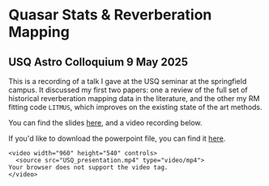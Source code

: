 # Quasar Stats & Reverberation Mapping
## USQ Astro Colloquium 9 May 2025

This is a recording of a talk I gave at the USQ seminar at the springfield campus. It discussed my first two papers: one a review of the full set of historical reverberation mapping data in the literature, and the other my RM fitting code `LITMUS`, which improves on the existing state of the art methods.

You can find the slides [here](./slides.html), and a video recording below.

If you'd like to download the powerpoint file, you can find it [here](./HM_USQ_Colloqium_talk.pptx).

<div>

	<video width="960" height="540" controls>
	  <source src="USQ_presentation.mp4" type="video/mp4">
	Your browser does not support the video tag.
	</video> 

</div>
